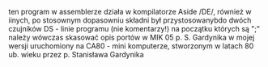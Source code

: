 ten program w assemblerze działa w kompilatorze Aside /DE/, również w iinych, po stosownym dopasowniu składni
był przystosowanybdo dwóch czujników DS - linie programu (nie komentarzy!) na początku których są ";" należy wówczas skasować
opis portów w MIK 05 p. S. Gardynika
w mojej wersji uruchomiony na CA80 - mini komputerze, stworzonym w latach 80 ub. wieku przez p. Stanisława Gardynika
